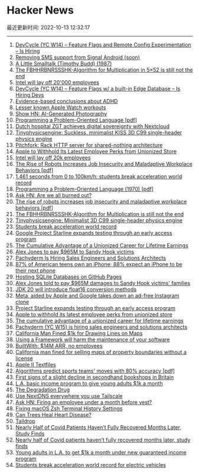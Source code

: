 # Hacker News

最近更新时间: 2022-10-13 12:32:17

--- 
1. [DevCycle (YC W14) – Feature Flags and Remote Config Experimentation – Is Hiring](https://devcycle.com/company/careers) 
2. [Removing SMS support from Signal Android (soon)](https://signal.org/blog/sms-removal-android/) 
3. [A Little Smalltalk (Timothy Budd) (1987)](https://archive.org/details/ALittleSmalltalkBook) 
4. [The FBHHRBNRSSSHK-Algorithm for Multiplication in 5×52 is still not the end](https://arxiv.org/abs/2210.04045) 
5. [Intel will lay off 20'000 employees](https://www.quicktechnics.com/en/post/intel-will-lay-off-20-000-employees) 
6. [DevCycle (YC W14) – Feature Flags w/ a built-in Edge Database – Is Hiring Devs](https://devcycle.com/company/careers) 
7. [Evidence-based conclusions about ADHD](https://www.adhdevidence.org/) 
8. [Lesser known Apple Watch workouts](https://basicappleguy.com/basicappleblog/lesserknownapplewatchworkoutsi) 
9. [Show HN: AI-Generated Photography](https://nyx.gallery/) 
10. [Programming a Problem-Oriented Language [pdf]](http://www.forth.org/POL.pdf) 
11. [Dutch hospital ZGT achieves digital sovereignty with Nextcloud](https://nextcloud.com/blog/dutch-hospital-zgt-achieves-digital-sovereignty-with-nextcloud/) 
12. [Tinyphysicsengine: Suckless, minimalist KISS 3D C99 single-header physics engine](https://codeberg.org/drummyfish/tinyphysicsengine/src/branch/master) 
13. [Pitchfork: Rack HTTP server for shared-nothing architecture](https://github.com/Shopify/pitchfork) 
14. [Apple to Withhold Its Latest Employee Perks from Unionized Store](https://www.bloomberg.com/news/articles/2022-10-12/apple-to-withhold-its-latest-employee-perks-from-unionized-store) 
15. [Intel will lay off 20k employees](https://www.quicktechnics.com/en/post/intel-will-lay-off-20-000-employees) 
16. [The Rise of Robots Increases Job Insecurity and Maladaptive Workplace Behaviors [pdf]](https://www.apa.org/pubs/journals/releases/apl-apl0001045.pdf) 
17. [1.461 seconds from 0 to 100km/h: students break acceleration world record](https://www.uni-stuttgart.de/en/university/news/all/Students-break-acceleration-world-record/) 
18. [Programming a Problem-Oriented Language (1970) [pdf]](http://www.forth.org/POL.pdf) 
19. [Ask HN: Are we all burned out?](https://news.ycombinator.com/item?id=33181608) 
20. [The rise of robots increases job insecurity and maladaptive workplace behaviors [pdf]](https://www.apa.org/pubs/journals/releases/apl-apl0001045.pdf) 
21. [The FBHHRBNRSSSHK-Algorithm for Multiplication is still not the end](https://arxiv.org/abs/2210.04045) 
22. [Tinyphysicsengine: Minimalist 3D C99 single-header physics engine](https://codeberg.org/drummyfish/tinyphysicsengine/src/branch/master) 
23. [Students break acceleration world record](https://www.uni-stuttgart.de/en/university/news/all/Students-break-acceleration-world-record/) 
24. [Google Project Starline expands testing through an early access program](https://blog.google/technology/research/project-starline-expands-testing/) 
25. [The Cumulative Advantage of a Unionized Career for Lifetime Earnings](https://journals.sagepub.com/doi/10.1177/00197939221129261) 
26. [Alex Jones to pay $965M to Sandy Hook victims](https://www.bbc.co.uk/news/world-us-canada-63237092) 
27. [Pachyderm Is Hiring Sales Engineers and Solutions Architects](https://boards.greenhouse.io/pachyderm/jobs/5237764003) 
28. [87% of American teens own an iPhone; 88% expect an iPhone to be their next phone](https://www.pipersandler.com/1col.aspx?id=6216) 
29. [Hosting SQLite Databases on GitHub Pages](https://phiresky.github.io/blog/2021/hosting-sqlite-databases-on-github-pages/) 
30. [Alex Jones told to pay $965M damages to Sandy Hook victims' families](https://www.bbc.co.uk/news/world-us-canada-63237092) 
31. [JDK 20 will introduce float16 conversion methods](https://download.java.net/java/early_access/jdk20/docs/api/java.base/java/lang/Float.html#float16ToFloat(short)) 
32. [Meta, aided by Apple and Google takes down an ad-free Instagram clone](https://adguard.com/en/blog/ads-free-instagram-app.html) 
33. [Project Starline expands testing through an early access program](https://blog.google/technology/research/project-starline-expands-testing/) 
34. [Apple to withhold its latest employee perks from unionized store](https://www.bloomberg.com/news/articles/2022-10-12/apple-to-withhold-its-latest-employee-perks-from-unionized-store) 
35. [The cumulative advantage of a unionized career for lifetime earnings](https://journals.sagepub.com/doi/10.1177/00197939221129261) 
36. [Pachyderm (YC W15) is hiring sales engineers and solutions architects](https://boards.greenhouse.io/pachyderm/jobs/5237764003) 
37. [California Man Fined $1k for Drawing Lines on Maps](https://www.vice.com/en/article/v7vyj3/california-man-fined-for-drawing-lines-on-existing-maps) 
38. [Using a Framework will harm the maintenance of your software](https://berk.es/2022/09/06/frameworks-harm-maintenance/) 
39. [BuiltWith: $14M ARR, no employees](https://5to9.beehiiv.com/p/builtwith-generates-14-million-year-zero-employees) 
40. [California man fined for selling maps of property boundaries without a license](https://www.vice.com/en/article/v7vyj3/california-man-fined-for-drawing-lines-on-existing-maps) 
41. [Apple II Textfiles](http://textfiles.com/apple/) 
42. [Algorithms predict sports teams' moves with 80% accuracy [pdf]](http://lisc.mae.cornell.edu/LISCpapers/TIST_Action_Junyi22.pdf) 
43. [First signs of a slight decline in secondhand bookshops in Britain](http://wormwoodiana.blogspot.com/2022/06/first-signs-of-slight-decline-in.html) 
44. [L.A. basic income program to give young adults $1k a month](https://www.latimes.com/california/story/2022-10-12/l-a-basic-income-program-to-give-young-adults-1-000-a-month) 
45. [The Degradation Drug](https://theamericanscholar.org/the-degradation-drug/) 
46. [Use NextDNS everywhere you use Tailscale](https://tailscale.com/blog/nextdns/) 
47. [Ask HN: Firing an employee under a month before vest?](https://news.ycombinator.com/item?id=33186789) 
48. [Fixing macOS Zsh Terminal History Settings](https://blog.akatz.org/fixing-macos-zsh-terminal-history-settings/) 
49. [Can Trees Heal Heart Disease?](https://www.discovermagazine.com/health/can-trees-heal-hearts) 
50. [Taildrop](https://tailscale.com/kb/1106/taildrop/) 
51. [Nearly Half of Covid Patients Haven’t Fully Recovered Months Later, Study Finds](https://www.nytimes.com/2022/10/12/health/long-covid.html) 
52. [Nearly half of Covid patients haven’t fully recovered months later, study finds](https://www.nytimes.com/2022/10/12/health/long-covid.html) 
53. [Young adults in L.A. to get $1k a month under new guaranteed income program](https://www.latimes.com/california/story/2022-10-12/l-a-basic-income-program-to-give-young-adults-1-000-a-month) 
54. [Students break acceleration world record for electric vehicles](https://www.uni-stuttgart.de/en/university/news/all/Students-break-acceleration-world-record/) 
